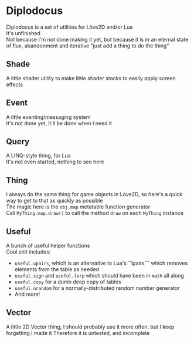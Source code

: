 Diplodocus
==========

Diplodocus is a set of utilities for Löve2D and/or Lua   
It's unfinished   
Not because I'm not done making it yet, but because it is in an eternal state of flux, abandonment and iterative "just add a thing to do the thing"   


## Shade

A little shader utility to make little shader stacks to easily apply screen effects   

## Event

A little eventing/messaging system   
It's not done yet, it'll be done when I need it   

## Query

A LINQ-style thing, for Lua  
It's not even started, nothing to see here

## Thing

I always do the same thing for game objects in Löve2D, so here's a quick way to get to that as quickly as possible   
The magic here is the ```obj.map``` metatable function generator   
Call ```MyThing.map.draw()``` to call the method ```draw``` on each ```MyThing``` instance

## Useful

A bunch of useful helper functions   
Cool shit includes:

* ```useful.upairs```, which is an alternative to Lua's ``ìpairs``` which removes elements from the table as needed
* ```useful.sign``` and ```useful.lerp``` which should have been in ```math``` all along
* ```useful.copy``` for a dumb deep copy of tables
* ```useful.nrandom``` for a normally-distributed random number generator
* And more!

## Vector

A little 2D Vector thing, I should probably use it more often, but I keep forgetting I made it
Therefore it is untested, and incomplete
